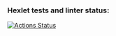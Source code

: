 ### Hexlet tests and linter status:
[![Actions Status](https://github.com/octodes/python-project-50/actions/workflows/hexlet-check.yml/badge.svg)](https://github.com/octodes/python-project-50/actions)